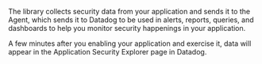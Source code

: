 The library collects security data from your application and sends it to the Agent, which sends it to Datadog to be used in alerts, reports, queries, and dashboards to help you monitor security happenings in your application. 

A few minutes after you enabling your application and exercise it, data will appear in the Application Security Explorer page in Datadog.